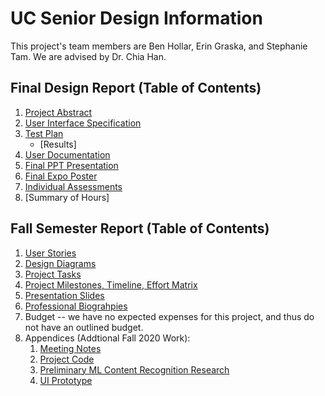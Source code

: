 # UC Senior Design Information 
This project's team members are Ben Hollar, Erin Graska, and Stephanie Tam. We are advised by Dr. Chia Han.

## Final Design Report (Table of Contents)

1. [Project Abstract](https://github.com/benhollar/TheSpiceRack/blob/master/UC%20Senior%20Design/Project%20Description.md)
2. [User Interface Specification](https://github.com/benhollar/TheSpiceRack/tree/master/UC%20Senior%20Design/UI%20Design)
3. [Test Plan](https://github.com/benhollar/TheSpiceRack/blob/master/UC%20Senior%20Design/Test%20Plan.pdf)
	* [Results]
4. [User Documentation](https://github.com/benhollar/TheSpiceRack/blob/master/README.md)
5. [Final PPT Presentation](https://github.com/benhollar/TheSpiceRack/blob/master/UC%20Senior%20Design/The%20Spice%20Rack%20Slides%20Final.pdf)
6. [Final Expo Poster](https://github.com/benhollar/TheSpiceRack/blob/master/UC%20Senior%20Design/TheSpiceRack%20Project%20Poster.pdf)
7. [Individual Assessments](https://github.com/benhollar/TheSpiceRack/tree/master/UC%20Senior%20Design/Individual%20Capstone%20Assessments)
8. [Summary of Hours]


## Fall Semester Report (Table of Contents)
1. [User Stories](https://github.com/benhollar/TheSpiceRack/blob/master/UC%20Senior%20Design/User%20Stories.md)
2. [Design Diagrams](https://github.com/benhollar/TheSpiceRack/blob/master/UC%20Senior%20Design/Design%20Diagrams.png)
3. [Project Tasks](https://github.com/benhollar/TheSpiceRack/blob/master/UC%20Senior%20Design/Tasklist.md)
4. [Project Milestones, Timeline, Effort Matrix](https://github.com/benhollar/TheSpiceRack/blob/master/UC%20Senior%20Design/Milestones.md)
5. [Presentation Slides](https://github.com/benhollar/TheSpiceRack/blob/master/UC%20Senior%20Design/Fall%202020%20Slides.pdf)
6. [Professional Biograhpies](https://github.com/benhollar/TheSpiceRack/tree/master/UC%20Senior%20Design/Professional%20Biographies)
7. Budget -- we have no expected expenses for this project, and thus do not have an outlined budget.
8. Appendices (Addtional Fall 2020 Work):
	1. [Meeting Notes](https://github.com/benhollar/TheSpiceRack/tree/master/UC%20Senior%20Design/Meeting%20Notes)
	2. [Project Code](https://github.com/benhollar/TheSpiceRack/tree/master/TheSpiceRack)
	3. [Preliminary ML Content Recognition Research](https://github.com/benhollar/TheSpiceRack/issues/3)
	4. [UI Prototype](https://github.com/benhollar/TheSpiceRack/tree/master/UC%20Senior%20Design/UI%20Prototype)

